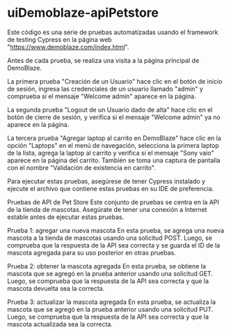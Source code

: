 # uiDemoblaze-apiPetstore
Este código es una serie de pruebas automatizadas usando el framework de testing Cypress en la página web "https://www.demoblaze.com/index.html".

Antes de cada prueba, se realiza una visita a la página principal de DemoBlaze.

La primera prueba "Creación de un Usuario" hace clic en el botón de inicio de sesión, ingresa las credenciales de un usuario llamado "admin" y comprueba si el mensaje "Welcome admin" aparece en la página.

La segunda prueba "Logout de un Usuario dado de alta" hace clic en el botón de cierre de sesión, y verifica si el mensaje "Welcome admin" ya no aparece en la página.

La tercera prueba "Agregar laptop al carrito en DemoBlaze" hace clic en la opción "Laptops" en el menú de navegación, selecciona la primera laptop de la lista, agrega la laptop al carrito y verifica si el mensaje "Sony vaio" aparece en la página del carrito. También se toma una captura de pantalla con el nombre "Validación de existencia en carrito".

Para ejecutar estas pruebas, asegúrese de tener Cypress instalado y ejecute el archivo que contiene estas pruebas en su IDE de preferencia.


Pruebas de API de Pet Store
Este conjunto de pruebas se centra en la API de la tienda de mascotas. Asegúrate de tener una conexión a Internet estable antes de ejecutar estas pruebas.

Prueba 1: agregar una nueva mascota
En esta prueba, se agrega una nueva mascota a la tienda de mascotas usando una solicitud POST. Luego, se comprueba que la respuesta de la API sea correcta y se guarda el ID de la mascota agregada para su uso posterior en otras pruebas.

Prueba 2: obtener la mascota agregada
En esta prueba, se obtiene la mascota que se agregó en la prueba anterior usando una solicitud GET. Luego, se comprueba que la respuesta de la API sea correcta y que la mascota devuelta sea la correcta.

Prueba 3: actualizar la mascota agregada
En esta prueba, se actualiza la mascota que se agregó en la prueba anterior usando una solicitud PUT. Luego, se comprueba que la respuesta de la API sea correcta y que la mascota actualizada sea la correcta.
